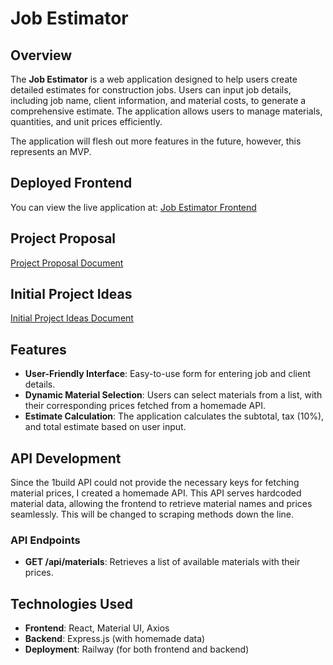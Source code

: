 # Job Estimator

## Overview

The **Job Estimator** is a web application designed to help users create detailed estimates for construction jobs. Users can input job details, including job name, client information, and material costs, to generate a comprehensive estimate. The application allows users to manage materials, quantities, and unit prices efficiently.

The application will flesh out more features in the future, however, this represents an MVP.

## Deployed Frontend

You can view the live application at: [Job Estimator Frontend](https://job-estimator-fe-production.up.railway.app/)

## Project Proposal
[Project Proposal Document](https://docs.google.com/document/d/1oalVcS8O2klKDkdVoTo85ykOhTNprQerAPyBPp7Mhds/edit?usp=sharing)

## Initial Project Ideas
[Initial Project Ideas Document](https://docs.google.com/document/d/1cCVuNagdkL6G6g7b5gLWzc4fp4S5or9dERuaWEtJ0So/edit)


## Features

- **User-Friendly Interface**: Easy-to-use form for entering job and client details.
- **Dynamic Material Selection**: Users can select materials from a list, with their corresponding prices fetched from a homemade API.
- **Estimate Calculation**: The application calculates the subtotal, tax (10%), and total estimate based on user input.

## API Development

Since the 1build API could not provide the necessary keys for fetching material prices, I created a homemade API. This API serves hardcoded material data, allowing the frontend to retrieve material names and prices seamlessly. This will be changed to scraping methods down the line.

### API Endpoints

- **GET /api/materials**: Retrieves a list of available materials with their prices.

## Technologies Used

- **Frontend**: React, Material UI, Axios
- **Backend**: Express.js (with homemade data)
- **Deployment**: Railway (for both frontend and backend)
